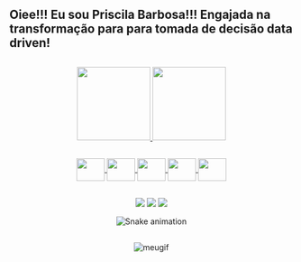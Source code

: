 ## Oiee!!! Eu sou Priscila Barbosa!!! Engajada na transformação para para tomada de decisão data driven!

##

<div align="center">
  <a href="https://github.com/PrisBarbosa">
  <img height="130em" src="https://github-readme-stats.vercel.app/api?username=PrisBarbosa&show_icons=true&theme=dracula&include_all_commits=true&count_private=true"/>
  <img height="130em" src="https://github-readme-stats.vercel.app/api/top-langs/?username=PrisBarbosa&layout=compact&langs_count=7&theme=dracula"/>
    
##
    
<img align="center" height="40" width="50" src="https://cdn.jsdelivr.net/gh/devicons/devicon/icons/canva/canva-original.svg" />
<img align="center" height="40" width="50" src="https://cdn.jsdelivr.net/gh/devicons/devicon/icons/mysql/mysql-original.svg" />   
<img align="center" height="40" width="50" src="https://cdn.jsdelivr.net/gh/devicons/devicon/icons/postgresql/postgresql-original.svg" />  
<img align="center" height="40" width="50" src="https://e7.pngegg.com/pngimages/327/384/png-clipart-power-bi-business-intelligence-microsoft-azure-microsoft-dynamics-cloud-computing-cloud-computing-angle-text.png" />
<img align="center" height="40" width="50" src="https://encrypted-tbn0.gstatic.com/images?q=tbn:ANd9GcSU3s8bkQPMndvSl3XQzI9fNdaRAZv-kdznc19IP-VCvb-Nnkh_1MfgTwHkIgBD37ktTOk&usqp=CAU" /> 
      
##

 <div> 
  <a href = "mailto:priscila.kort@gmail.com"><img src="https://img.shields.io/badge/-Gmail-%23333?style=for-the-badge&logo=gmail&logoColor=white" target="_blank"></a>
  <a href="https://www.linkedin.com/in/prisbarbosa" target="_blank"><img src="https://img.shields.io/badge/-LinkedIn-%230077B5?style=for-the-badge&logo=linkedin&logoColor=white" target="_blank"></a> 
  <a href="https://instagram.com/comcienciadedados" target="_blank"><img src="https://img.shields.io/badge/-Instagram-%23E4405F?style=for-the-badge&logo=instagram&logoColor=white" target="_blank"></a>
  </div> 
    
![Snake animation](https://github.com/PrisBarbosa/PriscBarbosa/blob/output/github-contribution-grid-snake.svg)   
    
##
    
![meugif](https://user-images.githubusercontent.com/95291494/144163060-491a33bd-a356-4781-847a-1dbc218bd858.gif)
